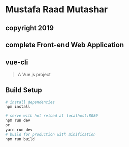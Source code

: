# Mustafa Raad Mutashar 
## copyright 2019
## complete Front-end Web Application

## vue-cli
> A Vue.js project
## Build Setup
``` bash
# install dependencies
npm install

# serve with hot reload at localhost:8080
npm run dev
or 
yarn run dev
# build for production with minification
npm run build
```

